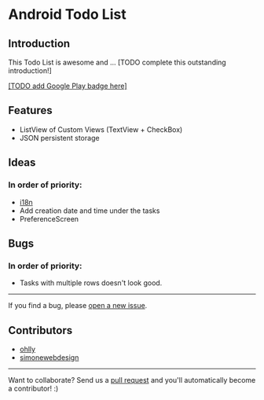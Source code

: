 Android Todo List
=================

Introduction
------------

This Todo List is awesome and ... [TODO complete this outstanding introduction!]

[[TODO add Google Play badge here]](https://developer.android.com/distribute/googleplay/publish/preparing.html#badges)


Features
--------

- ListView of Custom Views (TextView + CheckBox)
- JSON persistent storage


Ideas
-----

### In order of priority:

- [i18n](https://developer.android.com/guide/topics/resources/localization.html)
- Add creation date and time under the tasks
- PreferenceScreen


Bugs
----

### In order of priority:

- Tasks with multiple rows doesn't look good. 

---

If you find a bug, please [open a new issue](https://github.com/simonewebdesign/todolist/issues).


Contributors
------------

- [ohlly](https://github.com/ohlly/)
- [simonewebdesign](https://github.com/simonewebdesign/)

---

Want to collaborate? Send us a [pull request](https://help.github.com/articles/creating-a-pull-request) and you'll automatically become a contributor! :)
